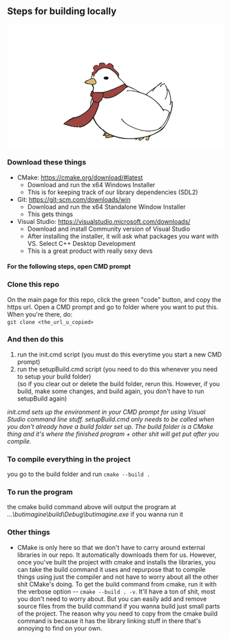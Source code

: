 ## Steps for building locally
![](https://github.com/jackb7890/butimagine/blob/main/hentie.gif)
### Download these things
- CMake: https://cmake.org/download/#latest
    - Download and run the x64 Windows Installer
    - This is for keeping track of our library dependencies (SDL2)
- Git: https://git-scm.com/downloads/win
    - Download and run the x64 Standalone Window Installer
    - This gets things
- Visual Studio: https://visualstudio.microsoft.com/downloads/
    - Download and install Community version of Visual Studio
    - After installing the installer, it will ask what packages you
    want with VS. Select C++ Desktop Development
    - This is a great product with really sexy devs

#### For the following steps, open CMD prompt 

### Clone this repo
On the main page for this repo, click the green "code" button, and copy
the https url. Open a CMD prompt and go to folder where you want to put this.
When you're there, do:  
`git clone <the_url_u_copied>`

### And then do this
1. run the init.cmd script (you must do this everytime you start a new CMD prompt)
2. run the setupBuild.cmd script (you need to do this whenever you need to setup your build folder)  
(so if you clear out or delete the build folder, rerun this. However, if you build, make some changes, and build again, you don't have to run setupBuild again)


*init.cmd sets up the environment in your CMD prompt for using Visual Studio command line stuff. setupBuild.cmd only needs to be called when you don't already have a build folder set up. The build folder is a CMake thing and it's where the finished program + other shit will get put after you compile.*

### To compile everything in the project
you go to the build folder and run `cmake --build .`

### To run the program
the cmake build command above will output the program at *...\butimagine\build\Debug\butimagine.exe* if you wanna run it


### Other things
- CMake is only here so that we don't have to carry around external libraries in our repo. It automatically downloads them for us. However, once you've built the project with cmake and installs the libraries, you can take the build command it uses and repurpose that to compile things using just the compiler and not have to worry about all the other shit CMake's doing. To get the build command from cmake, run it with the verbose option -- `cmake --build . -v`. It'll have a ton of shit, most you don't need to worry about. But you can easily add and remove source files from the build command if you wanna build just small parts of the project. The reason why you need to copy from the cmake build command is because it has the library linking stuff in there that's annoying to find on your own.
